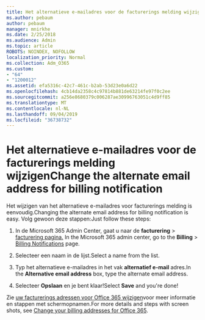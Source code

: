 ```yaml
---
title: Het alternatieve e-mailadres voor de facturerings melding wijzigen
ms.author: pebaum
author: pebaum
manager: mnirkhe
ms.date: 2/25/2018
ms.audience: Admin
ms.topic: article
ROBOTS: NOINDEX, NOFOLLOW
localization_priority: Normal
ms.collection: Adm_O365
ms.custom:
- "64"
- "1200012"
ms.assetid: efa5316c-42c7-461c-b2ab-53d23e0a6d22
ms.openlocfilehash: 4cb14da2358c4c97814b881de63214fe97f0c2ee
ms.sourcegitcommit: a256e8680379c006287ae30996763051c4d9ff85
ms.translationtype: MT
ms.contentlocale: nl-NL
ms.lasthandoff: 09/04/2019
ms.locfileid: "36738732"
---
```

# <a name="change-the-alternate-email-address-for-billing-notification"></a><span data-ttu-id="7e503-102">Het alternatieve e-mailadres voor de facturerings melding wijzigen</span><span class="sxs-lookup"><span data-stu-id="7e503-102">Change the alternate email address for billing notification</span></span>

<span data-ttu-id="7e503-103">Het wijzigen van het alternatieve e-mailadres voor facturerings melding is eenvoudig.</span><span class="sxs-lookup"><span data-stu-id="7e503-103">Changing the alternate email address for billing notification is easy.</span></span> <span data-ttu-id="7e503-104">Volg gewoon deze stappen:</span><span class="sxs-lookup"><span data-stu-id="7e503-104">Just follow these steps:</span></span>
  
1. <span data-ttu-id="7e503-105">In de Microsoft 365 Admin Center, gaat u naar de **facturering** \> [facturering pagina.](https://go.microsoft.com/fwlink/p/?linkid=853212)  </span><span class="sxs-lookup"><span data-stu-id="7e503-105">In the Microsoft 365 admin center, go to the **Billing** \>  [Billing Notifications](https://go.microsoft.com/fwlink/p/?linkid=853212) page.</span></span>

2. <span data-ttu-id="7e503-106">Selecteer een naam in de lijst.</span><span class="sxs-lookup"><span data-stu-id="7e503-106">Select a name from the list.</span></span>

3. <span data-ttu-id="7e503-107">Typ het alternatieve e-mailadres in het vak **alternatief e-mail** adres.</span><span class="sxs-lookup"><span data-stu-id="7e503-107">In the **Alternative email address** box, type the alternate email address.</span></span>

4. <span data-ttu-id="7e503-108">Selecteer **Opslaan** en je bent klaar!</span><span class="sxs-lookup"><span data-stu-id="7e503-108">Select **Save** and you're done!</span></span>

<span data-ttu-id="7e503-109">Zie [uw facturerings adressen voor Office 365 wijzigen](https://docs.microsoft.com/office365/admin/subscriptions-and-billing/change-your-billing-addresses)voor meer informatie en stappen met schermopnamen.</span><span class="sxs-lookup"><span data-stu-id="7e503-109">For more details and steps with screen shots, see [Change your billing addresses for Office 365](https://docs.microsoft.com/office365/admin/subscriptions-and-billing/change-your-billing-addresses).</span></span>
  